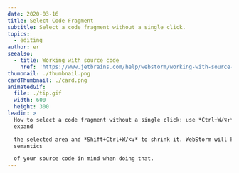 ```yaml
---
date: 2020-03-16
title: Select Code Fragment
subtitle: Select a code fragment without a single click.
topics:
  - editing
author: er
seealso:
  - title: Working with source code
    href: 'https://www.jetbrains.com/help/webstorm/working-with-source-code.html#'
thumbnail: ./thumbnail.png
cardThumbnail: ./card.png
animatedGif:
  file: ./tip.gif
  width: 600
  height: 300
leadin: >
  How to select a code fragment without a single click: use *Ctrl+W/⌥↑* to
  expand 

  the selected area and *Shift+Ctrl+W/⌥↓* to shrink it. WebStorm will keep the
  semantics 

  of your source code in mind when doing that.
---
```


